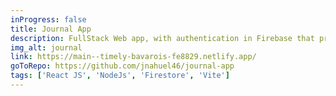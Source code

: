```yaml
---
inProgress: false
title: Journal App
description: FullStack Web app, with authentication in Firebase that provide the ability for users to add, edit, and delete Notes to the Journal, also you can upload images to that entry notes.
img_alt: journal
link: https://main--timely-bavarois-fe8829.netlify.app/
goToRepo: https://github.com/jnahuel46/journal-app
tags: ['React JS', 'NodeJs', 'Firestore', 'Vite']
---
```


